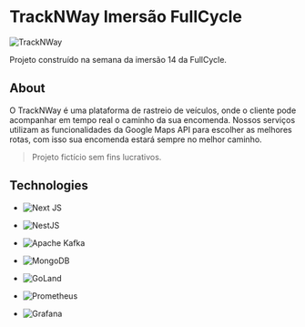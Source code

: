 # TrackNWay Imersão FullCycle

![TrackNWay](https://github.com/juliu-cesar/TrackNWay-FullCycle/assets/121033909/9ab780ea-f4b9-4870-8958-36328e6587ad)

Projeto construído na semana da imersão 14 da FullCycle.

## About

O TrackNWay é uma plataforma de rastreio de veículos, onde o cliente pode acompanhar em tempo real o caminho da sua encomenda. Nossos serviços utilizam as funcionalidades da Google Maps API para escolher as melhores rotas, com isso sua encomenda estará sempre no melhor caminho.

> Projeto fictício sem fins lucrativos.

## Technologies

- ![Next JS](https://img.shields.io/badge/Next-black?style=for-the-badge&logo=next.js&logoColor=white)

- ![NestJS](https://img.shields.io/badge/nestjs-%23E0234E.svg?style=for-the-badge&logo=nestjs&logoColor=white)

- ![Apache Kafka](https://img.shields.io/badge/Apache%20Kafka-000?style=for-the-badge&logo=apachekafka)

- ![MongoDB](https://img.shields.io/badge/MongoDB-%234ea94b.svg?style=for-the-badge&logo=mongodb&logoColor=white)

- ![GoLand](https://img.shields.io/badge/GoLand-0f0f0f?&style=for-the-badge&logo=goland&logoColor=white)

- ![Prometheus](https://img.shields.io/badge/Prometheus-E6522C?style=for-the-badge&logo=Prometheus&logoColor=white)

- ![Grafana](https://img.shields.io/badge/grafana-%23F46800.svg?style=for-the-badge&logo=grafana&logoColor=white)
